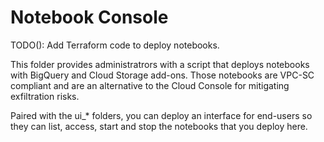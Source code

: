 # Notebook Console

TODO(): Add Terraform code to deploy notebooks.

This folder provides administratrors with a script that deploys notebooks with BigQuery and Cloud Storage add-ons. Those notebooks are VPC-SC compliant and are an alternative to the Cloud Console for mitigating exfiltration risks.

Paired with the ui_* folders, you can deploy an interface for end-users so they can list, access, start and stop the notebooks that you deploy here.